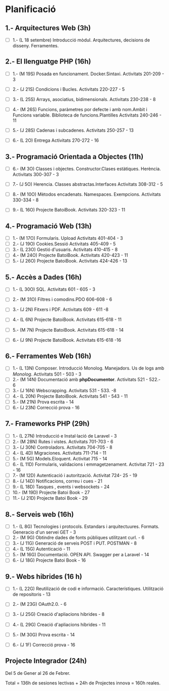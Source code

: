 # Planificació

## 1.- Arquitectures Web (3h)

- [ ] 1.- (L 18 setembre) Introducció mòdul. Arquitectures, decisions de disseny. Ferramentes. 


## 2.- El llenguatge PHP (16h)

- [ ] 1.- (M 19S) Posada en funcionament. Docker.Sintaxi. Activitats 201-209 - 3 
- [ ] 2.- (J 21S) Condicions i Bucles. Activitats 220-227 - 5
- [ ] 3.- (L 25S) Arrays, asociatius, bidimensionals. Activitats 230-238 - 8
- [ ] 4.- (M 26S) Funcions, paràmetres por defecte i amb nom.Ambit i Funcions variable. Biblioteca de funcions.Plantilles Activitats 240-246 - 11
- [ ] 5.- (J 28S) Cadenas i subcadenes. Activitats 250-257 - 13
- [ ] 6.- (L 2O) Entrega Activitats 270-272 - 16

    
## 3.- Programació Orientada a Objectes (11h)

- [ ] 6.- (M 3O) Classes i objectes. Constructor.Clases estàtiques. Herència. Activitats 300-307 - 3
- [ ] 7.- (J 5O) Herencia. Classes abstractas.Interfaces Activitats 308-312 - 5
- [ ] 8.- (M 10O) Mètodos encadenats. Namespaces. Exempcions. Activitats 330-334  - 8
- [ ] 9.- (L 16O) Projecte BatoiBook. Activitats 320-323 - 11


## 4.- Programació Web (13h)

- [ ] 1.- (M 17O) Formularis. Upload Activitats 401-404 - 3
- [ ] 2.- (J 19O) Cookies.Sessió Activitats 405-409 - 5
- [ ] 3.- (L 23O) Gestió d'usuaris. Activitats 410-415 - 8
- [ ] 4.- (M 24O) Projecte BatoiBook. Activitats 420-423 - 11 
- [ ] 5.- (J 26O) Projecte BatoiBook. Activitats 424-426 - 13

## 5.- Accès a Dades (16h)

- [ ] 1.- (L 30O) SQL. Activitats 601 - 605 - 3
- [ ] 2.- (M 31O) Filtres i comodins.PDO 606-608 - 6
- [ ] 3.- (J 2N) Fitxers i PDF. Activitats 609 - 611 -8
- [ ] 4.- (L 6N) Projecte BatoiBook. Activitats 615-618 - 11
- [ ] 5.- (M 7N) Projecte BatoiBook. Activitats 615-618 - 14
- [ ] 6.- (J 9N)  Projecte BatoiBook. Activitats 615-618 -16


## 6.- Ferramentes Web (16h)

- [ ] 1.- (L 13N) Composer. Introducció Monolog.  Manejadors. Us de logs amb *Monolog*. Activitats 501 - 503 - 3
- [ ] 2.- (M 14N) Documentació amb **phpDocumentor**. Activitats 521 - 522.- 6
- [ ] 3.- (J 16N) Webscrapping. Activitats 531 - 533. -8
- [ ] 4.- (L 20N) Projecte BatoiBook. Activitats 541 - 543 - 11
- [ ] 5.- (M 21N) Prova escrita - 14
- [ ] 6.- (J 23N) Correcció prova - 16

## 7.- Frameworks PHP (29h)

- [ ] 1.- (L 27N) Introducció e Instal·lació de Laravel - 3 
- [ ] 2.- (M 28N) Rutes i vistes. Activitats 701-703 - 6
- [ ] 3.- (J 30N) Controladors. Activitats 704-705 - 8
- [ ] 4.- (L 4D) Migraciones. Activitats 711-714 - 11
- [ ] 5.- (M 5G) Models.Eloquent. Activitat 715 - 14 
- [ ] 6.- (L 11D) Formularis, validacions i emmagetzenament. Activitat 721 - 23 - 16 
- [ ] 7.- (M 12D) Autenticació i autorització. Activitat 724- 25 - 19  
- [ ] 8.- (J 14D) Notificacions, correu i cues - 21 
- [ ] 9.- (L 18D) Tasques , events i websockets - 24
- [ ] 10.- (M 19D) Projecte Batoi Book - 27
- [ ] 11.- (J 21D) Projecte Batoi Book - 29
 
## 8.- Serveis web  (16h)

- [ ] 1.- (L 8G) Tecnologies i protocols. Estandars i arquitectuures. Formats. Generacio d'un servei  GET  - 3
- [ ] 2.- (M 9G) Obtindre dades de fonts públiques utilitzant curl.  - 6
- [ ] 3.- (J 11G) Generació de serveis POST i PUT. POSTMAN - 8
- [ ] 4.- (L 15G) Autenticació - 11
- [ ] 5.- (M 16G) Documentació. OPEN API. Swagger per a Laravel - 14
- [ ] 6.- (J 18G) Projecte Batoi Book - 16

## 9.- Webs hibrides (16 h)
- [ ] 1.- (L 22G) Reutilizació de codi e informació. Característiques. Utilització de repositoris - 13
- [ ] 2.- (M 23G) OAuth2.0. - 6
- [ ] 3.- (J 25G) Creació d'apliacions hibrides - 8
- [ ] 4.- (L 29G) Creació d'apliacions híbrides - 11
- [ ] 5.- (M 30G) Prova escrita - 14
- [ ] 6.- (J 1F) Correcció prova - 16


## Projecte Integrador (24h)

Del 5 de Gener al 26 de Febrer.

Total = 136h de sesiones lectivas + 24h de Projectes innova = 160h reales.
